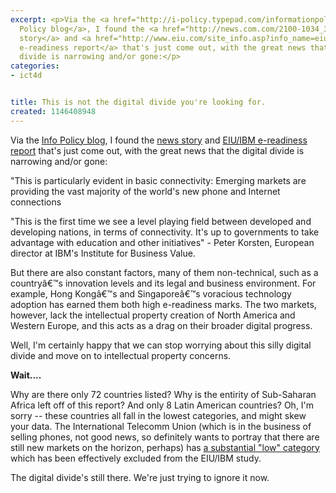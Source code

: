 ```yaml
---
excerpt: <p>Via the <a href="http://i-policy.typepad.com/informationpolicy/2006/04/worlds_digital_.html">Info
  Policy blog</a>, I found the <a href="http://news.com.com/2100-1034_3-6065240.html">news
  story</a> and <a href="http://www.eiu.com/site_info.asp?info_name=eiu_2006_e_readiness_rankings">EIU/IBM
  e-readiness report</a> that's just come out, with the great news that the digital
  divide is narrowing and/or gone:</p>
categories:
- ict4d


title: This is not the digital divide you're looking for.
created: 1146408948
---
```

<p>Via the <a href="http://i-policy.typepad.com/informationpolicy/2006/04/worlds_digital_.html">Info Policy blog</a>, I found the <a href="http://news.com.com/2100-1034_3-6065240.html">news story</a> and <a href="http://www.eiu.com/site_info.asp?info_name=eiu_2006_e_readiness_rankings">EIU/IBM e-readiness report</a> that's just come out, with the great news that the digital divide is narrowing and/or gone:</p>

"This is particularly evident in basic connectivity: Emerging markets are providing the vast majority of the world's new phone and Internet connections

"This is the first time we see a level playing field between developed and developing nations, in terms of connectivity. It's up to governments to take advantage with education and other initiatives" - Peter Korsten, European director at IBM's Institute for Business Value.

But there are also constant factors, many of them non-technical, such as a countryâ€™s innovation levels and its legal and business environment. For example, Hong Kongâ€™s and Singaporeâ€™s voracious technology adoption has earned them both high e-readiness marks. The two markets, however, lack the intellectual property creation of North America and Western Europe, and this acts as a drag on their broader digital progress.

<p>Well, I'm certainly happy that we can stop worrying about this silly digital divide and move on to intellectual property concerns.</p>

<p><b>Wait....</b></p>

<p>Why are there only 72 countries listed?  Why is the entirity of Sub-Saharan Africa left off of this report?  And only 8 Latin American countries?  Oh, I'm sorry -- these countries all fall in the lowest categories, and might skew your data.  The International Telecomm Union (which is in the business of selling phones, not good news, so definitely wants to portray that there are still new markets on the horizon, perhaps) has <a href="http://www.itu.int/ITU-D/ict/dai/low.html">a substantial "low" category</a> which has been effectively excluded from the EIU/IBM study.</p>

<p>The digital divide's still there.  We're just trying to ignore it now.<br />
</p>
